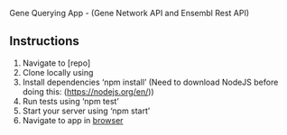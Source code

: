 Gene Querying App - (Gene Network API and Ensembl Rest API)

## Instructions 
1. Navigate to [repo]
2. Clone locally using
3. Install dependencies ‘npm install’ (Need to download NodeJS before doing this: (https://nodejs.org/en/))
4. Run tests using ‘npm test’
5. Start your server using ‘npm start’
6. Navigate to app in [browser](https://localhost:3000)